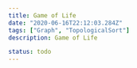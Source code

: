 ```yaml
---
title: Game of Life
date: "2020-06-16T22:12:03.284Z"
tags: ["Graph", "TopologicalSort"]
description: Game of Life

status: todo
---
```

